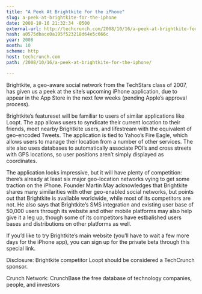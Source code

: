 ```yaml
---
title: "A Peek At Brightkite For the iPhone"
slug: a-peek-at-brightkite-for-the-iphone
date: 2008-10-16 21:32:34 -0500
external-url: http://techcrunch.com/2008/10/16/a-peek-at-brightkite-for-the-iphone/
hash: a0575dbace0a195f523218d64e5c666c
year: 2008
month: 10
scheme: http
host: techcrunch.com
path: /2008/10/16/a-peek-at-brightkite-for-the-iphone/

---
```




Brightkite, a geo-aware social network from the TechStars class of 2007, has given us a peek at the site’s upcoming iPhone application, due to appear in the App Store in the next few weeks (pending Apple’s approval process).  

Brightkite’s featureset will be familiar to users of similar applications like Loopt. The app allows users to syndicate their current location to their friends, meet nearby Brightkite users, and lifestream with the equivalent of geo-encoded Tweets.  The application is tied to Yahoo’s Fire Eagle, which allows users to manage their location from a number of other services.  The site also uses databases to automatically associate POI’s and cross streets with GPS locations, so user positions aren’t simply displayed as coordinates.

The application looks impressive, but it will have plenty of competition: there’s already at least six major geo-location networks vying to get some traction on the iPhone.   Founder Martin May acknowledges that Brightkite shares many similarities with other geo-enabled social networks, but points out that Brightkite is available worldwide, while most of its competitors are not.  He also says that Brightkite’s SMS integration and existing user base of 50,000 users through its website and other mobile platforms may also help give it a leg up, though some of its competitors have estbalished users bases and distributions on other platforms as well.

If you’d like to try Brightkite’s main website (you’ll have to wait a few more days for the iPhone app), you can sign up for the private beta through this special link.







Disclosure: Brightkite competitor Loopt should be considered a TechCrunch sponsor.

Crunch Network:  CrunchBase the free database of technology companies, people, and investors




   

